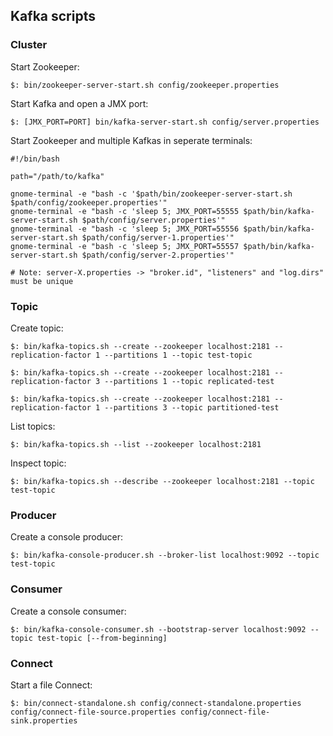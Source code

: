 ## Kafka scripts

### Cluster

Start Zookeeper:  
```
$: bin/zookeeper-server-start.sh config/zookeeper.properties
```

Start Kafka and open a JMX port:  
```
$: [JMX_PORT=PORT] bin/kafka-server-start.sh config/server.properties
```

Start Zookeeper and multiple Kafkas in seperate terminals:
```
#!/bin/bash

path="/path/to/kafka"

gnome-terminal -e "bash -c '$path/bin/zookeeper-server-start.sh $path/config/zookeeper.properties'"
gnome-terminal -e "bash -c 'sleep 5; JMX_PORT=55555 $path/bin/kafka-server-start.sh $path/config/server.properties'"
gnome-terminal -e "bash -c 'sleep 5; JMX_PORT=55556 $path/bin/kafka-server-start.sh $path/config/server-1.properties'"
gnome-terminal -e "bash -c 'sleep 5; JMX_PORT=55557 $path/bin/kafka-server-start.sh $path/config/server-2.properties'"

# Note: server-X.properties -> "broker.id", "listeners" and "log.dirs" must be unique
```

### Topic

Create topic:  
```
$: bin/kafka-topics.sh --create --zookeeper localhost:2181 --replication-factor 1 --partitions 1 --topic test-topic

$: bin/kafka-topics.sh --create --zookeeper localhost:2181 --replication-factor 3 --partitions 1 --topic replicated-test

$: bin/kafka-topics.sh --create --zookeeper localhost:2181 --replication-factor 1 --partitions 3 --topic partitioned-test
```

List topics:  
```
$: bin/kafka-topics.sh --list --zookeeper localhost:2181
```

Inspect topic:  
```
$: bin/kafka-topics.sh --describe --zookeeper localhost:2181 --topic test-topic
```

### Producer

Create a console producer:  
```
$: bin/kafka-console-producer.sh --broker-list localhost:9092 --topic test-topic
```

### Consumer

Create a console consumer:  
```
$: bin/kafka-console-consumer.sh --bootstrap-server localhost:9092 --topic test-topic [--from-beginning]
```

### Connect

Start a file Connect:  
```
$: bin/connect-standalone.sh config/connect-standalone.properties config/connect-file-source.properties config/connect-file-sink.properties
```
